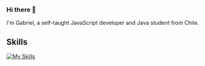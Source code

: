 ### Hi there 👋
I'm Gabriel, a self-taught JavaScript developer and Java student from Chile.

## Skills
[![My Skills](https://skillicons.dev/icons?i=js,html,css,nodejs,express,mongodb,mysql,postgres,vscode)](https://skillicons.dev)



